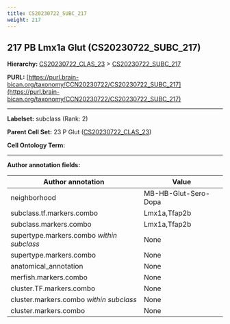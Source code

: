 ```yaml
---
title: CS20230722_SUBC_217
weight: 217
---
```

## 217 PB Lmx1a Glut (CS20230722_SUBC_217)
<b>Hierarchy: </b>
[CS20230722_CLAS_23](../CS20230722_CLAS_23) >
[CS20230722_SUBC_217](../CS20230722_SUBC_217)

**PURL:** [https://purl.brain-bican.org/taxonomy/CCN20230722/CS20230722_SUBC_217](https://purl.brain-bican.org/taxonomy/CCN20230722/CS20230722_SUBC_217)

---


**Labelset:** subclass (Rank: 2)

**Parent Cell Set:** 23 P Glut ([CS20230722_CLAS_23](../CS20230722_CLAS_23))



**Cell Ontology Term:** 

[MARKER GENES.]: #


---

[TRANSFERRED ANNOTATIONS.]: #


[AUTHOR ANNOTATION FIELDS.]: #


**Author annotation fields:**

| Author annotation | Value |
|-------------------|-------|
|neighborhood|MB-HB-Glut-Sero-Dopa|
|subclass.tf.markers.combo|Lmx1a,Tfap2b|
|subclass.markers.combo|Lmx1a,Tfap2b|
|supertype.markers.combo _within subclass_|None|
|supertype.markers.combo|None|
|anatomical_annotation|None|
|merfish.markers.combo|None|
|cluster.TF.markers.combo|None|
|cluster.markers.combo _within subclass_|None|
|cluster.markers.combo|None|
